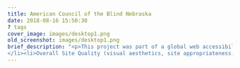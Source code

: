 ```yaml
---
title: American Council of the Blind Nebraska
date: 2018-08-16 15:50:30
? tags
cover_image: images/desktop1.png
old_screenshot: images/desktop1.png
brief_description: "<p>This project was part of a global web accessibility competition - OpenAIR: the Accessibility Internet Rally 2018 organized by Knowbility to be completed in 5 weeks. As part of a team of 3 web developers, we competed against 13 teams in the Professional Developer category. In this competition, OpenAIR partnered teams with nonprofits to create accessible websites for these organizations that will serve all populations equally, including persons with disabilities. We were judged mainly on web accessibility criterias such as:</p><ul><li>Core Accessibility (use of alt text for images, semantic markup,  color contrast, ARIA landmark roles, etc.,)</li><li>Basic Accessibility, Usability and Rally Requirements  (spelling, form controls, site map, search, etc.,)
</li><li>Overall Site Quality (visual aesthetics, site appropriateness, etc.)</li><li>Advanced Accessibility (data tables, audio transcripts, responsive design, etc.,)</li><li>Nonprofit Organization Satisfaction</li></ul>"
---
```




